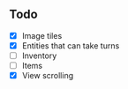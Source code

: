 Todo
----

- [X] Image tiles
- [X] Entities that can take turns
- [ ] Inventory
- [ ] Items
- [X] View scrolling